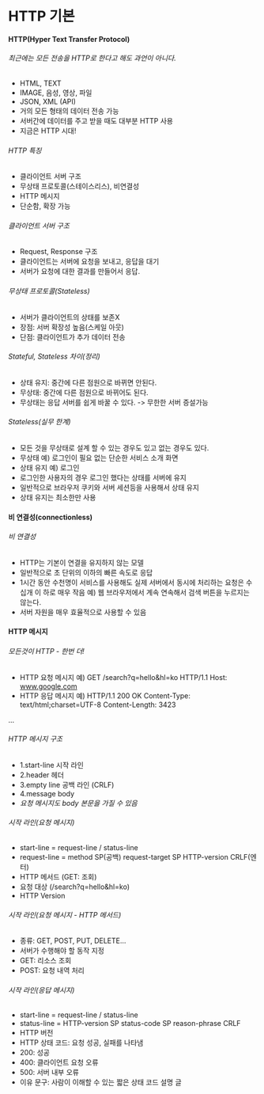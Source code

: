 # HTTP 기본

#### HTTP(Hyper Text Transfer Protocol)

###### 최근에는 모든 전송을 HTTP로 한다고 해도 과언이 아니다.

-  HTML, TEXT
- IMAGE, 음성, 영상, 파일
- JSON, XML (API)
- 거의 모든 형태의 데이터 전송 가능
- 서버간에 데이터를 주고 받을 때도 대부분 HTTP 사용
-  지금은 HTTP 시대!

###### HTTP 특징
- 클라이언트 서버 구조
- 무상태 프로토콜(스테이스리스), 비연결성
- HTTP 메시지
- 단순함, 확장 가능

###### 클라이언트 서버 구조
- Request, Response 구조
- 클라이언트는 서버에 요청을 보내고, 응답을 대기
- 서버가 요청에 대한 결과를 만들어서 응답.


###### 무상태 프로토콜(Stateless)
- 서버가 클라이언트의 상태를 보존X
- 장점: 서버 확장성 높음(스케일 아웃)
- 단점: 클라이언트가 추가 데이터 전송

###### Stateful, Stateless 차이(정리)
- 상태 유지: 중간에 다른 점원으로 바뀌면 안된다.
- 무상태: 중간에 다른 점원으로 바뀌어도 된다.
- 무상태는 응답 서버를 쉽게 바꿀 수 있다. -> 무한한 서버 증설가능

###### Stateless(실무 한계)
- 모든 것을 무상태로 설계 할 수 있는 경우도 있고 없는 경우도 있다.
- 무상태
 예) 로그인이 필요 없는 단순한 서비스 소개 화면
- 상태 유지
 예) 로그인
- 로그인한 사용자의 경우 로그인 했다는 상태를 서버에 유지
- 일반적으로 브라우저 쿠키와 서버 세션등을 사용해서 상태 유지
- 상태 유지는 최소한만 사용

#### 비 연결성(connectionless)

###### 비 연결성
- HTTP는 기본이 연결을 유지하지 않는 모델
- 일반적으로 초 단위의 이하의 빠른 속도로 응답
- 1시간 동안 수천명이 서비스를 사용해도 실제 서버에서 동시에 처리하는 요청은 수십개 이
하로 매우 작음
 예) 웹 브라우저에서 계속 연속해서 검색 버튼을 누르지는 않는다.
-  서버 자원을 매우 효율적으로 사용할 수 있음


#### HTTP 메시지

###### 모든것이 HTTP - 한번 더!
- HTTP 요청 메시지
 예) GET /search?q=hello&hl=ko HTTP/1.1 Host: www.google.com
- HTTP 응답 메시지
 예) HTTP/1.1 200 OK
Content-Type: text/html;charset=UTF-8
Content-Length: 3423
<html>
 <body>...</body>
</html>


###### HTTP 메시지 구조
- 1.start-line 시작 라인
- 2.header 헤더
- 3.empty line 공백 라인 (CRLF)
- 4.message body
- *요청 메시지도 body 본문을 가질 수 있음*

###### 시작 라인(요청 메시지)
- start-line = request-line / status-line
- request-line = method SP(공백) request-target SP HTTP-version CRLF(엔터)
- HTTP 메서드 (GET: 조회)
- 요청 대상 (/search?q=hello&hl=ko)
- HTTP Version


###### 시작 라인(요청 메시지 - HTTP 메서드)
- 종류: GET, POST, PUT, DELETE...
- 서버가 수행해야 할 동작 지정
- GET: 리소스 조회
- POST: 요청 내역 처리

###### 시작 라인(응답 메시지)
- start-line = request-line / status-line
- status-line = HTTP-version SP status-code SP reason-phrase CRLF
- HTTP 버전
- HTTP 상태 코드: 요청 성공, 실패를 나타냄
- 200: 성공
- 400: 클라이언트 요청 오류
- 500: 서버 내부 오류
- 이유 문구: 사람이 이해할 수 있는 짧은 상태 코드 설명 글

